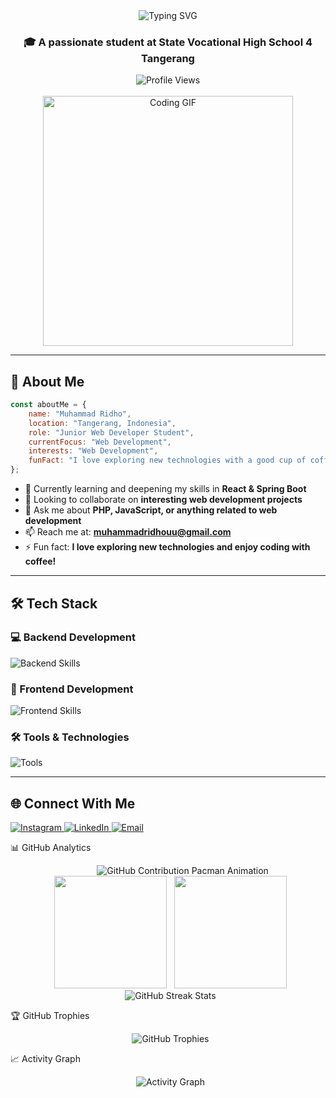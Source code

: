 <div align="center">
  <img src="https://readme-typing-svg.herokuapp.com?font=Fira+Code&size=30&duration=3000&pause=1000&color=DFF5FF&center=true&vCenter=true&width=500&lines=Hi+%F0%9F%91%8B%2C+I'm+Muhammad+Ridho;Junior+Web+Developer;Always+Learning+%F0%9F%9A%80" alt="Typing SVG" />
</div>

<h3 align="center">🎓 A passionate student at State Vocational High School 4 Tangerang</h3>

<div align="center">
  <img src="https://komarev.com/ghpvc/?username=ridhoudev&label=Profile%20Views&color=40A2E3&style=for-the-badge" alt="Profile Views" />
</div>

<br/>

<div align="center">
  <img src="img/tokito.gif" width="400" alt="Coding GIF" />
</div>

---

## 🚀 About Me

```javascript
const aboutMe = {
    name: "Muhammad Ridho",
    location: "Tangerang, Indonesia",
    role: "Junior Web Developer Student",
    currentFocus: "Web Development",
    interests: "Web Development",
    funFact: "I love exploring new technologies with a good cup of coffee ☕"
};
```

- 🌱 Currently learning and deepening my skills in **React & Spring Boot**
- 👯 Looking to collaborate on **interesting web development projects**
- 💬 Ask me about **PHP, JavaScript, or anything related to web development**
- 📫 Reach me at: **muhammadridhouu@gmail.com**
- ⚡ Fun fact: **I love exploring new technologies and enjoy coding with coffee!**

---

## 🛠️ Tech Stack

### 💻 Backend Development
<div align="left">
  <img src="https://skillicons.dev/icons?i=php,laravel,java,spring,cs,dotnet,mysql" alt="Backend Skills" />
</div>

### 🎨 Frontend Development
<div align="left">
  <img src="https://skillicons.dev/icons?i=html,css,js,ts,react,vue,tailwind,bootstrap" alt="Frontend Skills" />
</div>

### 🛠️ Tools & Technologies
<div align="left">
  <img src="https://skillicons.dev/icons?i=git,github,figma,postman,vscode" alt="Tools" />
</div>

---

## 🌐 Connect With Me

<div align="left">
  <a href="https://instagram.com/dho._21" target="_blank">
    <img src="https://img.shields.io/badge/Instagram-E4405F?style=for-the-badge&logo=instagram&logoColor=white" alt="Instagram" />
  </a>
  <a href="#" target="_blank">
    <img src="https://img.shields.io/badge/LinkedIn-0077B5?style=for-the-badge&logo=linkedin&logoColor=white" alt="LinkedIn" />
  </a>
  <a href="mailto:muhammadridhouu@gmail.com">
    <img src="https://img.shields.io/badge/Email-D14836?style=for-the-badge&logo=gmail&logoColor=white" alt="Email" />
  </a>
</div>

📊 GitHub Analytics
<div align="center">
  <picture>
    <source media="(prefers-color-scheme: dark)" srcset="https://raw.githubusercontent.com/ridhoudev/ridhoudev/output/dist/pacman-contribution-graph-dark.svg">
    <source media="(prefers-color-scheme: light)" srcset="https://raw.githubusercontent.com/ridhoudev/ridhoudev/output/dist/pacman-contribution-graph.svg">
    <img alt="GitHub Contribution Pacman Animation" src="https://raw.githubusercontent.com/ridhoudev/ridhoudev/output/dist/pacman-contribution-graph-dark.svg">
  </picture>
</div>

<div align="center">
  <img height="180em" src="https://github-readme-stats.vercel.app/api?username=ridhoudev&show_icons=true&theme=neon&count_private=true&hide_border=true"/>
  <img height="180em" src="https://github-readme-stats.vercel.app/api/top-langs/?username=ridhoudev&layout=compact&langs_count=8&theme=neon&hide_border=true"/>
</div>

<div align="center">
  <img src="https://streak-stats.demolab.com/?user=ridhoudev&theme=blue-green&hide_border=true" alt="GitHub Streak Stats" />
</div>

🏆 GitHub Trophies
<div align="center">
  <img src="https://github-profile-trophy.vercel.app/?username=ridhoudev&theme=tokyonight" alt="GitHub Trophies" />
</div>

📈 Activity Graph
<div align="center">
  <img src="https://github-readme-activity-graph.vercel.app/graph?username=ridhoudev&theme=react-dark&hide_border=true" alt="Activity Graph" />
</div>
